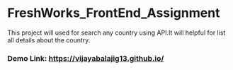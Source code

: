 # FreshWorks_FrontEnd_Assignment
This project will used for search any country using API.It will helpful for list all details about the country.

### Demo Link: https://vijayabalajig13.github.io/
